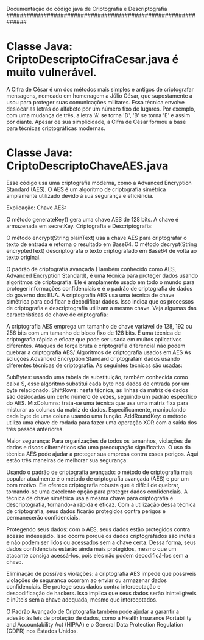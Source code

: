 Documentação do código java de Criptografia e Descriptografia
##############################################################

Classe Java: CriptoDescriptoCifraCesar.java é muito vulnerável.
===============================================================
A Cifra de César é um dos métodos mais simples e antigos de criptografar mensagens, nomeado em homenagem a Júlio César, que supostamente a usou para 
proteger suas comunicações militares.
Essa técnica envolve deslocar as letras do alfabeto por um número fixo de lugares.
Por exemplo, com uma mudança de três, a letra 'A' se torna 'D', 'B' se torna 'E' e assim por diante.
Apesar de sua simplicidade, a Cifra de César formou a base para técnicas criptográficas modernas.


Classe Java: CriptoDescriptoChaveAES.java
=========================================
Esse código usa uma criptografia moderna, como a Advanced Encryption Standard (AES). O AES é um algoritmo de criptografia simétrica amplamente 
utilizado devido à sua segurança e eficiência.

Explicação:
Chave AES:

O método generateKey() gera uma chave AES de 128 bits.
A chave é armazenada em secretKey.
Criptografia e Descriptografia:

O método encrypt(String plainText) usa a chave AES para criptografar o texto de entrada e retorna o resultado em Base64.
O método decrypt(String encryptedText) descriptografa o texto criptografado em Base64 de volta ao texto original.


O padrão de criptografia avançada (Também conhecido como AES, Advanced Encryption Standard), é uma técnica para proteger dados usando algoritmos de 
criptografia. Ele é amplamente usado em todo o mundo para proteger informações confidenciais e é o padrão de criptografia de dados do governo dos EUA.
A criptografia AES usa uma técnica de chave simétrica para codificar e decodificar dados.
Isso indica que os processos de criptografia e descriptografia utilizam a mesma chave.
Veja algumas das características de chave de criptografia:

A criptografia AES emprega um tamanho de chave variável de 128, 192 ou 256 bits com um tamanho de bloco fixo de 128 bits.
É uma técnica de criptografia rápida e eficaz que pode ser usada em muitos aplicativos diferentes.
Ataques de força bruta e criptografia diferencial não podem quebrar a criptografia AES/
Algoritmos de criptografia usados em AES
As soluções Advanced Encryption Standard criptografam dados usando diferentes técnicas de criptografia. As seguintes técnicas são usadas:

SubBytes: usando uma tabela de substituição, também conhecida como caixa S, esse algoritmo substitui cada byte nos dados de entrada por um byte relacionado.
ShiftRows: nesta técnica, as linhas da matriz de dados são deslocadas um certo número de vezes, seguindo um padrão específico do AES.
MixColumns: trata-se uma técnica que usa uma matriz fixa para misturar as colunas da matriz de dados. Especificamente, manipulando cada byte de uma 
coluna usando uma função.
AddRoundKey: o método utiliza uma chave de rodada para fazer uma operação XOR com a saída dos três passos anteriores.

Maior segurança:
Para organizações de todos os tamanhos, violações de dados e riscos cibernéticos são uma preocupação significativa. O uso da técnica AES pode ajudar a proteger sua empresa contra esses perigos. Aqui estão três maneiras de melhorar sua segurança:

Usando o padrão de criptografia avançado: o método de criptografia mais popular atualmente é o método de criptografia avançada (AES) e por um bom motivo.
Ele oferece criptografia robusta que é difícil de quebrar, tornando-se uma excelente opção para proteger dados confidenciais.
A técnica de chave simétrica usa a mesma chave para criptografia e descriptografia, tornando-a rápida e eficaz. Com a utilização dessa técnica de 
criptografia, seus dados ficarão protegidos contra perigos e permanecerão confidenciais.

Protegendo seus dados: com o AES, seus dados estão protegidos contra acesso indesejado. Isso ocorre porque os dados criptografados são inúteis e não podem
ser lidos ou acessados sem a chave certa. Dessa forma, seus dados confidenciais estarão ainda mais protegidos, mesmo que um atacante consiga acessá-los,
pois eles não podem decodificá-los sem a chave.

Eliminação de possíveis violações: a criptografia AES impede que possíveis violações de segurança ocorram ao enviar ou armazenar dados confidenciais.
Ele protege seus dados contra interceptação e descodificação de hackers. Isso implica que seus dados serão ininteligíveis e inúteis sem a chave adequada,
mesmo que interceptados.

O Padrão Avançado de Criptografia também pode ajudar a garantir a adesão às leis de proteção de dados, como a Health Insurance Portability and 
Accountability Act (HIPAA) e o General Data Protection Regulation (GDPR) nos Estados Unidos.

